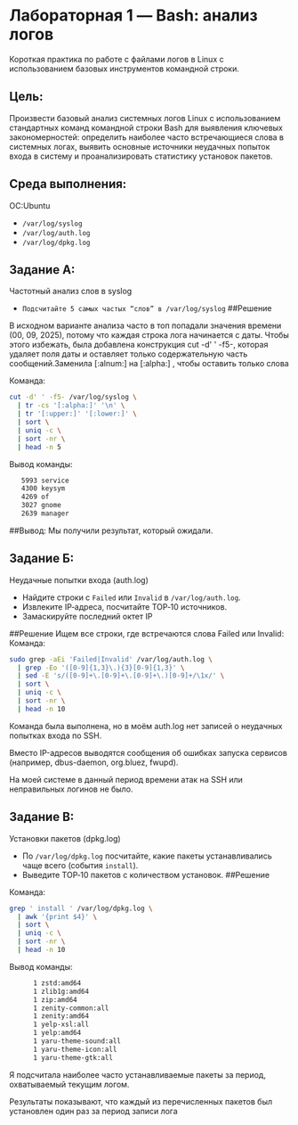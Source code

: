 # Лабораторная 1 — Bash: анализ логов

Короткая практика по работе с файлами логов в Linux с использованием базовых инструментов командной строки.

## Цель:

Произвести базовый анализ системных логов Linux с использованием стандартных команд командной строки Bash для выявления ключевых закономерностей: определить наиболее часто встречающиеся слова в системных логах, выявить основные источники неудачных попыток входа в систему и проанализировать статистику установок пакетов.

## Среда выполнения:

ОС:Ubuntu
  - `/var/log/syslog`
  - `/var/log/auth.log`
  - `/var/log/dpkg.log`
  
## Задание А:
Частотный анализ слов в syslog
 - `Подсчитайте 5 самых частых “слов” в /var/log/syslog`
##Решение
 
 В исходном варианте анализа часто в топ попадали значения времени (00, 09, 2025), потому что каждая строка лога начинается с даты.
Чтобы этого избежать, была добавлена конструкция cut -d' ' -f5-, которая удаляет поля даты и оставляет только содержательную часть сообщений.Заменила [:alnum:] на [:alpha:] , чтобы оставить только слова

Команда:
```bash
cut -d' ' -f5- /var/log/syslog \
  | tr -cs '[:alpha:]' '\n' \
  | tr '[:upper:]' '[:lower:]' \
  | sort \
  | uniq -c \
  | sort -nr \
  | head -n 5
```
Вывод команды:
```bash
   5993 service
   4300 keysym
   4269 of
   3027 gnome
   2639 manager
```
##Вывод: 
Мы получили результат, который ожидали.

## Задание Б:
Неудачные попытки входа (auth.log)
- Найдите строки с `Failed` или `Invalid` в `/var/log/auth.log`.
- Извлеките IP‑адреса, посчитайте TOP‑10 источников. 
- Замаскируйте последний октет IP 

##Решение
Ищем все строки, где встречаются слова Failed или Invalid:
Команда:
```bash
sudo grep -aEi 'Failed|Invalid' /var/log/auth.log \
  | grep -Eo '([0-9]{1,3}\.){3}[0-9]{1,3}' \
  | sed -E 's/([0-9]+\.[0-9]+\.[0-9]+\.)[0-9]+/\1x/' \
  | sort \
  | uniq -c \
  | sort -nr \
  | head -n 10


```
Команда была выполнена, но в моём auth.log нет записей о неудачных попытках входа по SSH.

Вместо IP-адресов выводятся сообщения об ошибках запуска сервисов (например, dbus-daemon, org.bluez, fwupd).

На моей системе в данный период времени атак на SSH или неправильных логинов не было.

## Задание В:
 Установки пакетов (dpkg.log)
- По `/var/log/dpkg.log` посчитайте, какие пакеты устанавливались чаще всего (события `install`).
- Выведите TOP‑10 пакетов с количеством установок.
##Решение

Команда:
```bash
grep ' install ' /var/log/dpkg.log \
  | awk '{print $4}' \
  | sort \
  | uniq -c \
  | sort -nr \
  | head -n 10


```
Вывод команды:
```bash
      1 zstd:amd64
      1 zlib1g:amd64
      1 zip:amd64
      1 zenity-common:all
      1 zenity:amd64
      1 yelp-xsl:all
      1 yelp:amd64
      1 yaru-theme-sound:all
      1 yaru-theme-icon:all
      1 yaru-theme-gtk:all

```
Я подсчитала наиболее часто устанавливаемые пакеты за период, охватываемый текущим логом.

Результаты показывают, что каждый из перечисленных пакетов был установлен один раз за период записи лога
